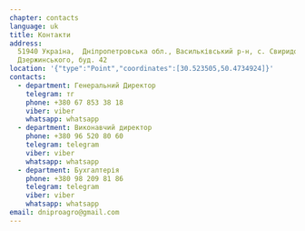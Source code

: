 ```yaml
---
chapter: contacts
language: uk
title: Контакти
address:
  51940 Украіна,  Дніпропетровська обл., Васильківський р-н, с. Свиридове, вул.
  Дзержинського, буд. 42
location: '{"type":"Point","coordinates":[30.523505,50.4734924]}'
contacts:
  - department: Генеральний Директор
    telegram: тг
    phone: +380 67 853 38 18
    viber: viber
    whatsapp: whatsapp
  - department: Виконавчий директор
    phone: +380 96 520 80 60
    telegram: telegram
    viber: viber
    whatsapp: whatsapp
  - department: Бухгалтерія
    phone: +380 98 209 81 86
    telegram: telegram
    viber: viber
    whatsapp: whatsapp
email: dniproagro@gmail.com
---
```

